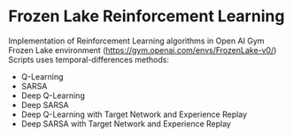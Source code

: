 # Frozen Lake Reinforcement Learning
Implementation of Reinforcement Learning algorithms in 
Open AI Gym Frozen Lake environment (https://gym.openai.com/envs/FrozenLake-v0/)
<br/>
Scripts uses temporal-differences methods:
<ul>
<li>Q-Learning</li>
<li>SARSA</li>
<li>Deep Q-Learning</li>
<li>Deep SARSA</li>
<li>Deep Q-Learning with Target Network and Experience Replay</li>
<li>Deep SARSA with Target Network and Experience Replay</li>
</ul>